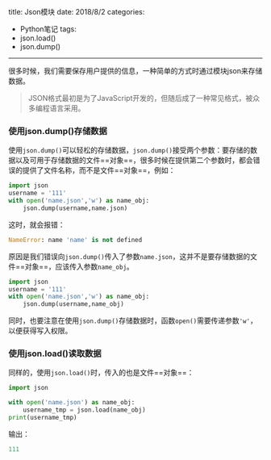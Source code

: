 title: Json模块
date: 2018/8/2
categories:
- Python笔记
tags:
- json.load()
- json.dump()
---


很多时候，我们需要保存用户提供的信息，一种简单的方式时通过模块json来存储数据。<!-- more -->

> JSON格式最初是为了JavaScript开发的，但随后成了一种常见格式，被众多编程语言采用。

### 使用json.dump()存储数据

使用`json.dump()`可以轻松的存储数据，`json.dump()`接受两个参数：要存储的数据以及可用于存储数据的文件==对象==，很多时候在提供第二个参数时，都会错误的提供了文件名称，而不是文件==对象==，例如：


```python
import json
username = '111'
with open('name.json','w') as name_obj:
    json.dump(username,name.json)
```
这时，就会报错：


```python
NameError: name 'name' is not defined
```
原因是我们错误向`json.dump()`传入了参数`name.json`，这并不是要存储数据的文件==对象==，应该传入参数`name_obj`。

```python
import json
username = '111'
with open('name.json','w') as name_obj:
    json.dump(username,name_obj)
```

同时，也要注意在使用`json.dump()`存储数据时，函数`open()`需要传递参数`'w'`，以便获得写入权限。

### 使用json.load()读取数据

同样的，使用`json.load()`时，传入的也是文件==对象==：

```python
import json

with open('name.json') as name_obj:
    username_tmp = json.load(name_obj)
print(username_tmp)
```
输出：
```python
111
```


